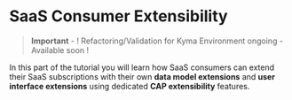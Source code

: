 # SaaS Consumer Extensibility

> **Important** - ! Refactoring/Validation for Kyma Environment ongoing - Available soon !

In this part of the tutorial you will learn how SaaS consumers can extend their SaaS subscriptions with their own **data model extensions** and **user interface extensions** using dedicated **CAP extensibility** features. 